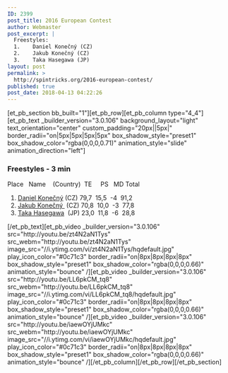 ```yaml
---
ID: 2399
post_title: 2016 European Contest
author: Webmaster
post_excerpt: |
  Freestyles:
  1.	Daniel Konečný (CZ)
  2.	Jakub Konečný (CZ)
  3.	Taka Hasegawa (JP)
layout: post
permalink: >
  http://spintricks.org/2016-european-contest/
published: true
post_date: 2018-04-13 04:22:26
---
```

[et_pb_section bb_built="1"][et_pb_row][et_pb_column type="4_4"][et_pb_text _builder_version="3.0.106" background_layout="light" text_orientation="center" custom_padding="20px||5px|" border_radii="on|5px|5px|5px|5px" box_shadow_style="preset1" box_shadow_color="rgba(0,0,0,0.71)" animation_style="slide" animation_direction="left"]
<h3>Freestyles - 3 min</h3>
Place   Name    (Country)  TE     PS   MD Total
<ol>
 	<li><a href="/category/spinners/daniel.k">Daniel Konečný</a> (CZ) 79,7  15,5  -4  91,2</li>
 	<li><a href="/category/spinners/jakub.k">Jakub Konečný </a> (CZ) 70,8  10,0  -3  77,8</li>
 	<li><a href="/category/spinners/taka">Taka Hasegawa</a>  (JP) 23,0  11,8  -6  28,8</li>
</ol>
[/et_pb_text][et_pb_video _builder_version="3.0.106" src="http://youtu.be/zt4N2aN1Tys" src_webm="http://youtu.be/zt4N2aN1Tys" image_src="//i.ytimg.com/vi/zt4N2aN1Tys/hqdefault.jpg" play_icon_color="#0c71c3" border_radii="on|8px|8px|8px|8px" box_shadow_style="preset1" box_shadow_color="rgba(0,0,0,0.66)" animation_style="bounce" /][et_pb_video _builder_version="3.0.106" src="http://youtu.be/LL6pkCM_tq8" src_webm="http://youtu.be/LL6pkCM_tq8" image_src="//i.ytimg.com/vi/LL6pkCM_tq8/hqdefault.jpg" play_icon_color="#0c71c3" border_radii="on|8px|8px|8px|8px" box_shadow_style="preset1" box_shadow_color="rgba(0,0,0,0.66)" animation_style="bounce" /][et_pb_video _builder_version="3.0.106" src="http://youtu.be/iaewOYjUMkc" src_webm="http://youtu.be/iaewOYjUMkc" image_src="//i.ytimg.com/vi/iaewOYjUMkc/hqdefault.jpg" play_icon_color="#0c71c3" border_radii="on|8px|8px|8px|8px" box_shadow_style="preset1" box_shadow_color="rgba(0,0,0,0.66)" animation_style="bounce" /][/et_pb_column][/et_pb_row][/et_pb_section]